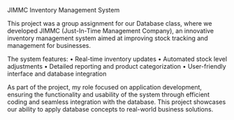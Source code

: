 JIMMC Inventory Management System

This project was a group assignment for our 
Database class, 
where we developed JIMMC (Just-In-Time 
Management Company), an innovative inventory 
management system aimed at improving stock
 tracking and management for businesses.

The system features:
	•	Real-time inventory updates
	•	Automated stock level adjustments
	•	Detailed reporting and product categorization
	•	User-friendly interface and database integration

As part of the project, my role focused 
on application development, ensuring 
the functionality and usability of 
the system through efficient coding 
and seamless integration with the database. 
This project showcases our ability to apply 
database concepts to real-world business 
solutions.